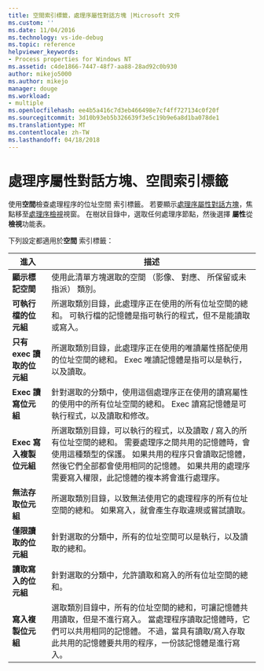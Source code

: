 ```yaml
---
title: 空間索引標籤，處理序屬性對話方塊 |Microsoft 文件
ms.custom: ''
ms.date: 11/04/2016
ms.technology: vs-ide-debug
ms.topic: reference
helpviewer_keywords:
- Process properties for Windows NT
ms.assetid: c4de1866-7447-48f7-aa88-28ad92c0b930
author: mikejo5000
ms.author: mikejo
manager: douge
ms.workload:
- multiple
ms.openlocfilehash: ee4b5a416c7d3eb466498e7cf4ff727134c0f20f
ms.sourcegitcommit: 3d10b93eb5b326639f3e5c19b9e6a8d1ba078de1
ms.translationtype: MT
ms.contentlocale: zh-TW
ms.lasthandoff: 04/18/2018
---
```

# <a name="space-tab-process-properties-dialog-box"></a>處理序屬性對話方塊、空間索引標籤
使用**空間**檢查處理程序的位址空間 索引標籤。 若要顯示[處理序屬性對話方塊](../debugger/process-properties-dialog-box.md)，焦點移至[處理序檢視](../debugger/processes-view.md)視窗。 在樹狀目錄中，選取任何處理序節點，然後選擇 **屬性**從**檢視**功能表。  
  
 下列設定都適用於**空間** 索引標籤：  
  
|進入|描述|  
|-----------|-----------------|  
|**顯示標記空間**|使用此清單方塊選取的空間 （影像、 對應、 所保留或未指派） 類別。|  
|**可執行檔的位元組**|所選取類別目錄，此處理序正在使用的所有位址空間的總和。 可執行檔的記憶體是指可執行的程式，但不是能讀取或寫入。|  
|**只有 exec 讀取的位元組**|所選取類別目錄，此處理序正在使用的唯讀屬性搭配使用的位址空間的總和。 Exec 唯讀記憶體是指可以是執行，以及讀取。|  
|**Exec 讀寫位元組**|針對選取的分類中，使用這個處理序正在使用的讀寫屬性的使用中的所有位址空間的總和。 Exec 讀寫記憶體是可執行程式，以及讀取和修改。|  
|**Exec 寫入複製位元組**|所選取類別目錄，可以執行的程式，以及讀取 / 寫入的所有位址空間的總和。 需要處理序之間共用的記憶體時，會使用這種類型的保護。 如果共用的程序只會讀取記憶體，然後它們全部都會使用相同的記憶體。 如果共用的處理序需要寫入權限，此記憶體的複本將會進行處理序。|  
|**無法存取位元組**|所選取類別目錄，以致無法使用它的處理程序的所有位址空間的總和。 如果寫入，就會產生存取違規或嘗試讀取。|  
|**僅限讀取的位元組**|針對選取的分類中，所有的位址空間可以是執行，以及讀取的總和。|  
|**讀取寫入的位元組**|針對選取的分類中，允許讀取和寫入的所有位址空間的總和。|  
|**寫入複製位元組**|選取類別目錄中，所有的位址空間的總和，可讓記憶體共用讀取，但是不進行寫入。 當處理程序讀取記憶體時，它們可以共用相同的記憶體。 不過，當具有讀取/寫入存取此共用的記憶體要共用的程序，一份該記憶體是進行寫入。|